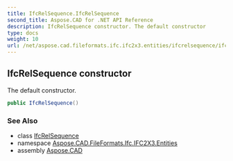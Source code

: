 ```yaml
---
title: IfcRelSequence.IfcRelSequence
second_title: Aspose.CAD for .NET API Reference
description: IfcRelSequence constructor. The default constructor
type: docs
weight: 10
url: /net/aspose.cad.fileformats.ifc.ifc2x3.entities/ifcrelsequence/ifcrelsequence/
---
```

## IfcRelSequence constructor

The default constructor.

```csharp
public IfcRelSequence()
```

### See Also

* class [IfcRelSequence](../)
* namespace [Aspose.CAD.FileFormats.Ifc.IFC2X3.Entities](../../ifcrelsequence/)
* assembly [Aspose.CAD](../../../)


